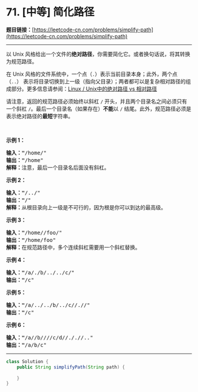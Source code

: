 # 71. [中等] 简化路径

**题目链接：**[https://leetcode-cn.com/problems/simplify-path](https://leetcode-cn.com/problems/simplify-path)

---

<div class="content__1Y2H">
 <div class="notranslate">
  <p>以 Unix 风格给出一个文件的<strong>绝对路径</strong>，你需要简化它。或者换句话说，将其转换为规范路径。</p> 
  <p>在 Unix 风格的文件系统中，一个点（<code>.</code>）表示当前目录本身；此外，两个点 （<code>..</code>）&nbsp;表示将目录切换到上一级（指向父目录）；两者都可以是复杂相对路径的组成部分。更多信息请参阅：<a href="https://blog.csdn.net/u011327334/article/details/50355600">Linux / Unix中的绝对路径 vs 相对路径</a></p> 
  <p>请注意，返回的规范路径必须始终以斜杠 <code>/</code> 开头，并且两个目录名之间必须只有一个斜杠 <code>/</code>。最后一个目录名（如果存在）<strong>不能</strong>以 <code>/</code> 结尾。此外，规范路径必须是表示绝对路径的<strong>最短</strong>字符串。</p> 
  <p>&nbsp;</p> 
  <p><strong>示例 1：</strong></p> 
  <pre class="language-text"><strong>输入："</strong>/home/"
<strong>输出："</strong>/home"
<strong>解释：</strong>注意，最后一个目录名后面没有斜杠。
</pre> 
  <p><strong>示例 2：</strong></p> 
  <pre class="language-text"><strong>输入："</strong>/../"
<strong>输出："</strong>/"
<strong>解释：</strong>从根目录向上一级是不可行的，因为根是你可以到达的最高级。
</pre> 
  <p><strong>示例 3：</strong></p> 
  <pre class="language-text"><strong>输入："</strong>/home//foo/"
<strong>输出："</strong>/home/foo"
<strong>解释：</strong>在规范路径中，多个连续斜杠需要用一个斜杠替换。
</pre> 
  <p><strong>示例 4：</strong></p> 
  <pre class="language-text"><strong>输入："</strong>/a/./b/../../c/"
<strong>输出："</strong>/c"
</pre> 
  <p><strong>示例 5：</strong></p> 
  <pre class="language-text"><strong>输入："</strong>/a/../../b/../c//.//"
<strong>输出："</strong>/c"
</pre> 
  <p><strong>示例 6：</strong></p> 
  <pre class="language-text"><strong>输入："</strong>/a//b////c/d//././/.."
<strong>输出："</strong>/a/b/c"</pre> 
 </div>
</div>

---

```java
class Solution {
    public String simplifyPath(String path) {
        
    }
}
```